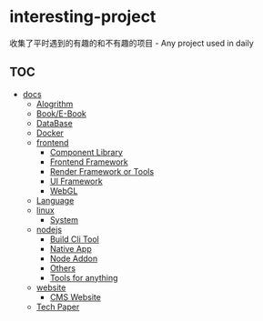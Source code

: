 # interesting-project
收集了平时遇到的有趣的和不有趣的项目 - Any project used in daily

## TOC
<!-- TOC -->
- [docs](./docs)
  - [Alogrithm](./docs/alogrithm.md)
  - [Book/E-Book](./docs/book.md)
  - [DataBase](./docs/db.md)
  - [Docker](./docs/docker.md)
  - [frontend](./docs/frontend)
    - [Component Library](./docs/frontend/component.md)
    - [Frontend Framework](./docs/frontend/framework.md)
    - [Render Framework or Tools](./docs/frontend/render.md)
    - [UI Framework](./docs/frontend/ui.md)
    - [WebGL](./docs/frontend/webgl.md)
  - [Language](./docs/language.md)
  - [linux](./docs/linux)
    - [System](./docs/linux/system.md)
  - [nodejs](./docs/nodejs)
    - [Build Cli Tool](./docs/nodejs/build-cli-tool.md)
    - [Native App](./docs/nodejs/native-app.md)
    - [Node Addon](./docs/nodejs/node-addon.md)
    - [Others](./docs/nodejs/others.md)
    - [Tools for anything](./docs/nodejs/tools.md)
  - [website](./docs/website)
    - [CMS Website](./docs/website/cms.md)
  - [Tech Paper](./docs/weekly.md)
<!-- /TOC -->

